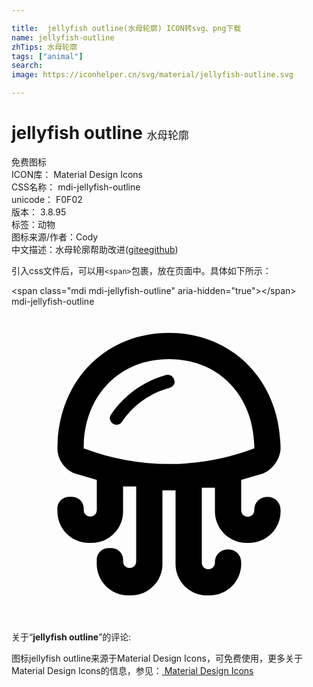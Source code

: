 ```yaml
---

title:  jellyfish outline(水母轮廓) ICON转svg、png下载
name: jellyfish-outline
zhTips: 水母轮廓
tags: ["animal"]
search: 
image: https://iconhelper.cn/svg/material/jellyfish-outline.svg

---
```


# jellyfish outline  <small style="font-size: 60%;font-weight: 100">水母轮廓</small>


<div class="detail-page">
<p>
<span><span class="badge-success badge">免费图标</span> </span>
<br/>
<span>
ICON库：
<span class="badge-secondary badge">Material Design Icons</span> 
</span>
<br/>
<span>
CSS名称：
<span class="badge-secondary badge">mdi-jellyfish-outline</span> 
</span>
<br/>
<span>
unicode：
<span class="badge-secondary badge">F0F02</span> 
<copy-btn content='F0F02' btn-title=""></copy-btn>
<copy-btn :content='String.fromCodePoint(parseInt("F0F02", 16))' btn-title="复制U"></copy-btn>
</span>
<br/>
<span>
版本：
<span class="badge-secondary badge">3.8.95</span> 
</span><br/><span>标签：<span class="badge-light badge"><router-link to="/tags/animal.html">动物</router-link></span></span>
<br/>
<span>图标来源/作者：<span class="badge-light badge">Cody</span></span> 
<br/>
<span class="zh-detail">中文描述：<span class="badge-primary badge">水母轮廓</span><span class="help-link"><span>帮助改进</span>(<a href="https://gitee.com/liuwave/icon-helper/edit/master/json/material/jellyfish-outline.json" target="_blank" rel="noopener noreferrer">gitee</a><a href="https://github.com/liuwave/icon-helper/edit/master/json/material/jellyfish-outline.json" target="_blank" rel="noopener noreferrer">github</a></span>)</span><br/>
</p>
</div>
<div class="alert alert-dark">
  <i class="mdi mdi-jellyfish-outline mdi-48px"></i>
  <i class="mdi mdi-jellyfish-outline mdi-36px"></i>
  <i class="mdi mdi-jellyfish-outline mdi-24px"></i>
  <i class="mdi mdi-jellyfish-outline mdi-18px"></i>
</div>
<div>
  <p>引入css文件后，可以用<code>&lt;span&gt;</code>包裹，放在页面中。具体如下所示：    
  </p>
  <div class="alert alert-primary" style="font-size: 14px">
    &lt;span class="mdi mdi-jellyfish-outline" aria-hidden="true"&gt;&lt;/span&gt;
    <copy-btn content='<span class="mdi mdi-jellyfish-outline" aria-hidden="true"></span>'></copy-btn>
  </div>
  <div class="alert alert-secondary">
    <i class="mdi mdi-jellyfish-outline"
    style="font-size: 24px"
    aria-hidden="true"></i> mdi-jellyfish-outline
    <copy-btn content="mdi-jellyfish-outline" btn-title="复制图标名称"></copy-btn>
  </div>
</div>
<div id="svg" class="svg-wrap">
<svg xmlns="http://www.w3.org/2000/svg" viewBox="0 0 24 24"><path d="M12,4C15.8,4 18.5,6.8 18.5,10.8C14.31,12.39 9.69,12.39 5.5,10.8C5.5,6.8 8.2,4 12,4M12,2C7.3,2 3.5,5.5 3.5,10.9C3.56,11.7 4.06,12.4 4.8,12.7L6.5,13.2V15.5A0.5,0.5 0 0,1 6,16A0.5,0.5 0 0,1 5.5,15.5C5.57,14.92 5.08,14.43 4.5,14.5C3.92,14.43 3.43,14.92 3.5,15.5C3.44,16.86 4.54,18 5.9,18H6C7.41,18.06 8.56,16.91 8.5,15.5V13.7H9.5V19.4C9.5,20.07 8.5,20.07 8.5,19.4C8.57,18.82 8.08,18.33 7.5,18.4C6.92,18.33 6.43,18.82 6.5,19.4C6.39,20.8 7.5,22 8.9,22H9C10.41,22.06 11.56,20.91 11.5,19.5V14H12.5V19.5C12.44,20.91 13.59,22.06 15,22H15.1C16.47,22 17.56,20.86 17.5,19.5C17.5,18.17 15.5,18.17 15.5,19.5C15.5,20.17 14.5,20.17 14.5,19.5V13.8H15.5V15.6C15.5,16.96 16.63,18.06 18,18H18.1C19.47,18 20.56,16.86 20.5,15.5C20.5,14.17 18.5,14.17 18.5,15.5C18.5,16.17 17.5,16.17 17.5,15.5V13.2L19.2,12.7C19.92,12.36 20.41,11.68 20.5,10.9C20.5,5.5 16.7,2 12,2M12,6.2C10.53,6.6 9.24,7.53 8.4,8.8C8,9.33 7.2,8.73 7.6,8.2C8.6,6.73 10.09,5.67 11.8,5.2C12.08,5.14 12.35,5.32 12.4,5.6C12.5,5.9 12.3,6.1 12,6.2Z" /></svg>
</div>
<detail full-name='mdi-jellyfish-outline'></detail>
<div class="icon-detail__container">
<p>关于“<b>jellyfish outline</b>”的评论:</p>
</div>
<Vssue title="关于“jellyfish outline”的评论" />    
<div><p>图标jellyfish outline来源于Material Design Icons，可免费使用，更多关于 Material Design Icons的信息，参见：<a target="_blank" href="https://iconhelper.cn/material.html"> Material Design Icons</a>
</p></div>
